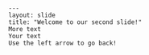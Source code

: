 
    ---
    layout: slide
    title: "Welcome to our second slide!"
    More text
    Your text
    Use the left arrow to go back!
